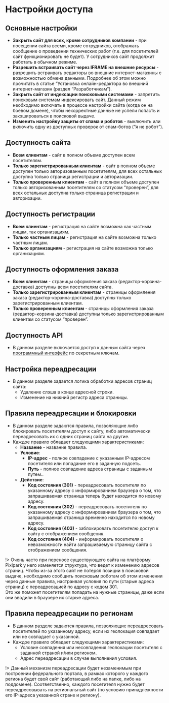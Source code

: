 # Настройки доступа

## Основные настройки
* **Закрыть сайт для всех, кроме сотрудников компании** - при посещении сайта всеми, кроме сотрудников, отображать сообщение о проведении технических работ (т.е. для посетителей сайт функционировать не будет). У сотрудников сайт продолжит работать в обычном режиме.
* **Разрешить встраивать сайт через IFRAME на внешние ресурсы** - разрешить встраивать редакторы во внешние интернет-магазины с возможностью обмена данными. Подробнее об этом можно прочитать в статье “Установка онлайн-редактора во внешний интернет-магазин (раздел “Разработчикам”).
* **Закрыть сайт от индексации поисковыми системами** - запретить поисковым системам индексировать сайт. Данный режим необходимо включать в процессе настройки сайта (когда он на боевом домене), чтобы некорректные данные не успели попасть и закэшироваться в поисковой выдаче.
* **Изменить настройку защиты от спама и роботов** - выключить или включить одну из доступных проверок от спам-ботов (“я не робот”).

## Доступность сайта
* **Всем клиентам** - сайт в полном объеме доступен всем посетителям.
* **Только зарегистрированным клиентам** - сайт в полном объеме доступен только авторизованным посетителям, для всех остальных доступна только страница регистрации и авторизации.
* **Только проверенным клиентам** - сайт в полном объеме доступен только авторизованным посетителям со статусом “проверен”, для всех остальных доступна только страница регистрации и авторизации.

## Доступность регистрации
* **Всем клиентам** - регистрация на сайте возможна как частным лицам, так организациям.
* **Только частным лицам** - регистрация на сайте возможна только частным лицам.
* **Только организациям** - регистрация на сайте возможна только организациям.

## Доступность оформления заказа
* **Всем клиентам** - страницы оформления заказа (редактор-корзина-доставка) доступны всем посетителям сайта.
* **Только зарегистрированным клиентам** - страницы оформления заказа (редактор-корзина-доставка) доступны только зарегистрированным клиентам.
* **Только проверенным клиентам** - страницы оформления заказа (редактор-корзина-доставка) доступны только зарегистрированным клиентам со статусом “проверен”.

## Доступность API
* В данном разделе включается доступ к данным сайта через [программный интерфейс](http://api.pixlpark.com/) по секретным ключам.

## Настройка переадресации
* В данном разделе задается логика обработки адресов страниц сайта:
    + Удаление слэша в конце адресной строки.
    + Изменение на нижний регистр адреса страницы.

## Правила переадресации и блокировки
* В данном разделе задаются правила, позволяющие либо блокировать посетителям доступ к сайту, либо автоматически переадресовать их с одних страниц сайта на другие.
* Каждое правило обладает следующими характеристиками:
    + **Название** - название правила.
    + **Условие**:
        - **IP-адрес** - полное совпадение с указанным IP-адресом посетителя или попадание его в заданную подсеть.
        - **Путь** - полное совпадение адреса страницы с заданным путем..
    + **Действие**:
        - **Код состояния (301)** - переадресовать посетителя по указанному адресу с информированием браузера о том, что запрашиваемая страница теперь будет находится по новому адресу.
        - **Код состояния (302)** - переадресовать посетителя по указанному адресу с информированием браузера о том, что запрашиваемая страница временно находится по новому адресу.
        - **Код состояния (403)** - заблокировать посетителю доступ к сайту с отображением сообщения.
        - **Код состояния (404)** - информировать посетителя о невозможности найти запрашиваемую страницу сайта с отображением сообщения.

!> Очень часто при переносе существующего сайта на платформу Pixlpark у него изменяется структура, что ведет к изменению адресов страниц. Чтобы из-за этого сайт не потерял позиции в поисковой выдаче, необходимо сообщить поисковым роботам об этом изменении через данные правила, настраивая условия по пути (старые адреса страниц) с переадресацией по адресу с кодом 301.<br>
Это же поможет посетителям попадать на нужные страницы, даже если они вводили в браузере их старые адреса.

## Правила переадресации по регионам
* В данном разделе задаются правила, позволяющие переадресовать посетителей по указанному адресу, если их геолокация совпадает или не совпадает с указанной.
* Каждое правило обладает следующими характеристиками:
    + Условие совпадения или несовпадения геолокации посетителя с заданной страной и/или регионом.
    + Адрес переадресации в случае выполнения условия.

!> Данный механизм переадресации будет незаменимым при построении федерального портала, в рамках которого у каждого региона будет свой сайт (работающий либо на папке, либо на поддомене). Соответственно, каждого посетителя нужно будет переадресовывать на региональный сайт (по условию принадлежности его IP-адреса указанной стране и региону).